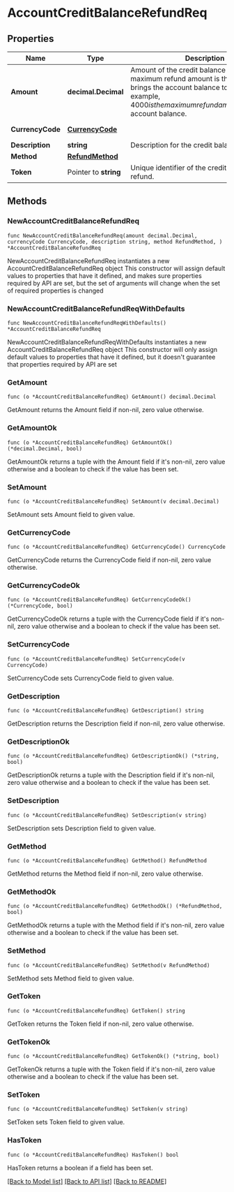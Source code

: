 # AccountCreditBalanceRefundReq

## Properties

Name | Type | Description | Notes
------------ | ------------- | ------------- | -------------
**Amount** | **decimal.Decimal** | Amount of the credit balance refund.  The maximum refund amount is the amount that brings the account balance to $0. For example, $4000 is the maximum refund amount for a -$4000 account balance. | 
**CurrencyCode** | [**CurrencyCode**](CurrencyCode.md) |  | [default to CURRENCYCODE_USD]
**Description** | **string** | Description for the credit balance refund. | 
**Method** | [**RefundMethod**](RefundMethod.md) |  | 
**Token** | Pointer to **string** | Unique identifier of the credit balance refund. | [optional] 

## Methods

### NewAccountCreditBalanceRefundReq

`func NewAccountCreditBalanceRefundReq(amount decimal.Decimal, currencyCode CurrencyCode, description string, method RefundMethod, ) *AccountCreditBalanceRefundReq`

NewAccountCreditBalanceRefundReq instantiates a new AccountCreditBalanceRefundReq object
This constructor will assign default values to properties that have it defined,
and makes sure properties required by API are set, but the set of arguments
will change when the set of required properties is changed

### NewAccountCreditBalanceRefundReqWithDefaults

`func NewAccountCreditBalanceRefundReqWithDefaults() *AccountCreditBalanceRefundReq`

NewAccountCreditBalanceRefundReqWithDefaults instantiates a new AccountCreditBalanceRefundReq object
This constructor will only assign default values to properties that have it defined,
but it doesn't guarantee that properties required by API are set

### GetAmount

`func (o *AccountCreditBalanceRefundReq) GetAmount() decimal.Decimal`

GetAmount returns the Amount field if non-nil, zero value otherwise.

### GetAmountOk

`func (o *AccountCreditBalanceRefundReq) GetAmountOk() (*decimal.Decimal, bool)`

GetAmountOk returns a tuple with the Amount field if it's non-nil, zero value otherwise
and a boolean to check if the value has been set.

### SetAmount

`func (o *AccountCreditBalanceRefundReq) SetAmount(v decimal.Decimal)`

SetAmount sets Amount field to given value.


### GetCurrencyCode

`func (o *AccountCreditBalanceRefundReq) GetCurrencyCode() CurrencyCode`

GetCurrencyCode returns the CurrencyCode field if non-nil, zero value otherwise.

### GetCurrencyCodeOk

`func (o *AccountCreditBalanceRefundReq) GetCurrencyCodeOk() (*CurrencyCode, bool)`

GetCurrencyCodeOk returns a tuple with the CurrencyCode field if it's non-nil, zero value otherwise
and a boolean to check if the value has been set.

### SetCurrencyCode

`func (o *AccountCreditBalanceRefundReq) SetCurrencyCode(v CurrencyCode)`

SetCurrencyCode sets CurrencyCode field to given value.


### GetDescription

`func (o *AccountCreditBalanceRefundReq) GetDescription() string`

GetDescription returns the Description field if non-nil, zero value otherwise.

### GetDescriptionOk

`func (o *AccountCreditBalanceRefundReq) GetDescriptionOk() (*string, bool)`

GetDescriptionOk returns a tuple with the Description field if it's non-nil, zero value otherwise
and a boolean to check if the value has been set.

### SetDescription

`func (o *AccountCreditBalanceRefundReq) SetDescription(v string)`

SetDescription sets Description field to given value.


### GetMethod

`func (o *AccountCreditBalanceRefundReq) GetMethod() RefundMethod`

GetMethod returns the Method field if non-nil, zero value otherwise.

### GetMethodOk

`func (o *AccountCreditBalanceRefundReq) GetMethodOk() (*RefundMethod, bool)`

GetMethodOk returns a tuple with the Method field if it's non-nil, zero value otherwise
and a boolean to check if the value has been set.

### SetMethod

`func (o *AccountCreditBalanceRefundReq) SetMethod(v RefundMethod)`

SetMethod sets Method field to given value.


### GetToken

`func (o *AccountCreditBalanceRefundReq) GetToken() string`

GetToken returns the Token field if non-nil, zero value otherwise.

### GetTokenOk

`func (o *AccountCreditBalanceRefundReq) GetTokenOk() (*string, bool)`

GetTokenOk returns a tuple with the Token field if it's non-nil, zero value otherwise
and a boolean to check if the value has been set.

### SetToken

`func (o *AccountCreditBalanceRefundReq) SetToken(v string)`

SetToken sets Token field to given value.

### HasToken

`func (o *AccountCreditBalanceRefundReq) HasToken() bool`

HasToken returns a boolean if a field has been set.


[[Back to Model list]](../README.md#documentation-for-models) [[Back to API list]](../README.md#documentation-for-api-endpoints) [[Back to README]](../README.md)



